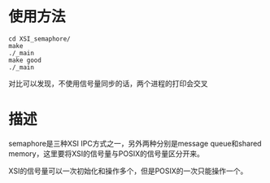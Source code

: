 # 使用方法
```
cd XSI_semaphore/
make
./_main
make good
./_main

```

对比可以发现，不使用信号量同步的话，两个进程的打印会交叉

# 描述
semaphore是三种XSI IPC方式之一，另外两种分别是message queue和shared memory，这里要将XSI的信号量与POSIX的信号量区分开来。

XSI的信号量可以一次初始化和操作多个，但是POSIX的一次只能操作一个。

